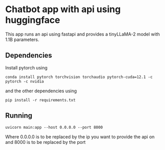 # Chatbot app with api using huggingface  
This app runs an api using fastapi and provides a tinyLLaMA-2 model with 1.1B parameters.  
## Dependencies
Install pytorch using  
```
conda install pytorch torchvision torchaudio pytorch-cuda=12.1 -c pytorch -c nvidia  
```
and the other dependencies using  
```
pip install -r requirements.txt  
```
## Running  
```
uvicorn main:app --host 0.0.0.0 --port 8000  
```
Where 0.0.0.0 is to be replaced by the ip you want to provide the api on    
and 8000 is to be replaced by the port  
